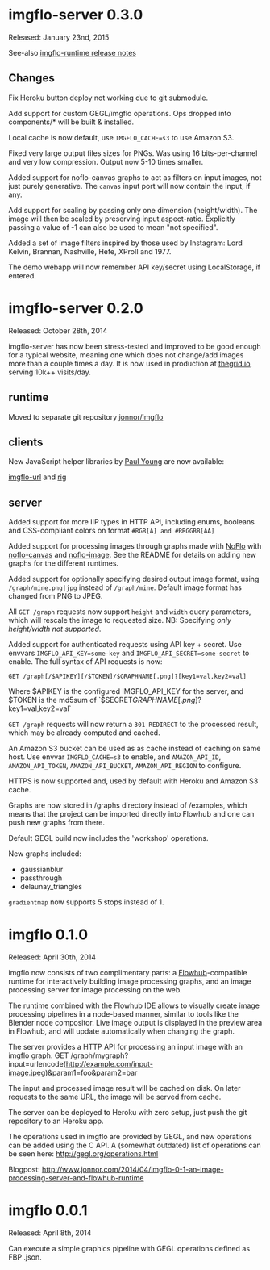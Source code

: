 imgflo-server 0.3.0
==================
Released: January 23nd, 2015

See-also [imgflo-runtime release notes](https://github.com/jonnor/imgflo)

Changes
--------

Fix Heroku button deploy not working due to git submodule.

Add support for custom GEGL/imgflo operations.
Ops dropped into components/* will be built & installed.

Local cache is now default, use `IMGFLO_CACHE=s3` to use Amazon S3.

Fixed very large output files sizes for PNGs.
Was using 16 bits-per-channel and very low compression. Output now 5-10 times smaller.

Added support for noflo-canvas graphs to act as filters on input images,
not just purely generative. The `canvas` input port will now contain the
input, if any.

Add support for scaling by passing only one dimension (height/width).
The image will then be scaled by preserving input aspect-ratio.
Explicitly passing a value of -1 can also be used to mean "not specified".

Added a set of image filters inspired by those used by Instagram:
Lord Kelvin, Brannan, Nashville, Hefe, XProII and 1977.

The demo webapp will now remember API key/secret using LocalStorage, if entered.

imgflo-server 0.2.0
==================
Released: October 28th, 2014

imgflo-server has now been stress-tested and improved to be good enough for a typical website,
meaning one which does not change/add images more than a couple times a day.
It is now used in production at [thegrid.io](http://thegrid.io), serving 10k++ visits/day.

runtime
--------
Moved to separate git repository [jonnor/imgflo](https://github.com/jonnor/imgflo)

clients
-------
New JavaScript helper libraries by [Paul Young](https://github.com/paulyoung) are now available:

[imgflo-url](https://www.npmjs.org/package/imgflo-url) and [rig](https://www.npmjs.org/package/rig-up)

server
-------

Added support for more IIP types in HTTP API,
including enums, booleans and CSS-compliant colors on format `#RGB[A] and #RRGGBB[AA]`

Added support for processing images through graphs made with [NoFlo](http://noflojs.org)
with [noflo-canvas](http://github.com/noflo/noflo-canvas) and [noflo-image](http://github.com/noflo/noflo-image).
See the README for details on adding new graphs for the different runtimes.

Added support for optionally specifying desired output image format,
using `/graph/mine.png|jpg` instead of `/graph/mine`.
Default image format has changed from PNG to JPEG.

All `GET /graph` requests now support `height` and `width` query parameters,
which will rescale the image to requested size.
NB: Specifying *only height/width not supported*.

Added support for authenticated requests using API key + secret.
Use envvars `IMGFLO_API_KEY=some-key` and `IMGFLO_API_SECRET=some-secret` to enable.
The full syntax of API requests is now:

    GET /graph[/$APIKEY][/$TOKEN]/$GRAPHNAME[.png]?[key1=val,key2=val]

Where $APIKEY is the configured IMGFLO_API_KEY for the server, and
$TOKEN is the md5sum of `$SECRET$GRAPHNAME[.png]?$key1=val,key2=val`

`GET /graph` requests will now return a `301 REDIRECT` to the processed result,
which may be already computed and cached.

An Amazon S3 bucket can be used as as cache instead of caching on same host.
Use envvar `IMGFLO_CACHE=s3` to enable, and
`AMAZON_API_ID`, `AMAZON_API_TOKEN`, `AMAZON_API_BUCKET`, `AMAZON_API_REGION` to configure.

HTTPS is now supported and, used by default with Heroku and Amazon S3 cache.

Graphs are now stored in /graphs directory instead of /examples, which means that
the project can be imported directly into Flowhub and one can push new graphs from there.

Default GEGL build now includes the 'workshop' operations.

New graphs included:

* gaussianblur
* passthrough
* delaunay_triangles

`gradientmap` now supports 5 stops instead of 1.


imgflo 0.1.0
=============
Released: April 30th, 2014

imgflo now consists of two complimentary parts:
a [Flowhub](http://flowhub.io)-compatible runtime for interactively building image processing graphs,
and an image processing server for image processing on the web.

The runtime combined with the Flowhub IDE allows to visually create image
processing pipelines in a node-based manner, similar to tools like the Blender node compositor.
Live image output is displayed in the preview area in Flowhub, and will
update automatically when changing the graph.

The server provides a HTTP API for processing an input image with an imgflo graph.
    GET /graph/mygraph?input=urlencode(http://example.com/input-image.jpeg)&param1=foo&param2=bar

The input and processed image result will be cached on disk.
On later requests to the same URL, the image will be served from cache.

The server can be deployed to Heroku with zero setup, just push the git repository to an Heroku app.

The operations used in imgflo are provided by GEGL, and new operations can be added using the C API.
A (somewhat outdated) list of operations can be seen here: http://gegl.org/operations.html

Blogpost: http://www.jonnor.com/2014/04/imgflo-0-1-an-image-processing-server-and-flowhub-runtime

imgflo 0.0.1
=============
Released: April 8th, 2014

Can execute a simple graphics pipeline with GEGL operations defined as FBP .json.
